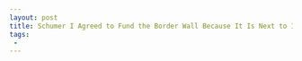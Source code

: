 ```yaml
---
layout: post
title: Schumer I Agreed to Fund the Border Wall Because It Is Next to Impossible to Build
tags:
 -
---
```


